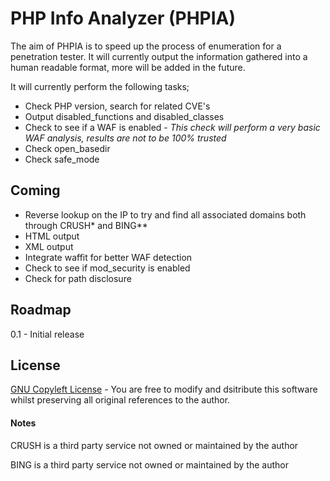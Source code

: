 # PHP Info Analyzer (PHPIA)

The aim of PHPIA is to speed up the process of enumeration for a penetration tester. It will currently output the information gathered into a human readable format, more will be added in the future.

It will currently perform the following tasks;

- Check PHP version, search for related CVE's
- Output disabled_functions and disabled_classes
- Check to see if a WAF is enabled - *This check will perform a very basic WAF analysis, results are not to be 100% trusted*
- Check open_basedir
- Check safe_mode

## Coming

- Reverse lookup on the IP to try and find all associated domains both through CRUSH* and BING**
- HTML output
- XML output
- Integrate waffit for better WAF detection
- Check to see if mod_security is enabled
- Check for path disclosure

## Roadmap

0.1 - Initial release

## License

[GNU Copyleft License](http://www.gnu.org/copyleft/ "GNU Copyleft License") - You are free to modify and dsitribute this software whilst preserving all original references to the author.

#### Notes

CRUSH is a third party service not owned or maintained by the author

BING is a third party service not owned or maintained by the author